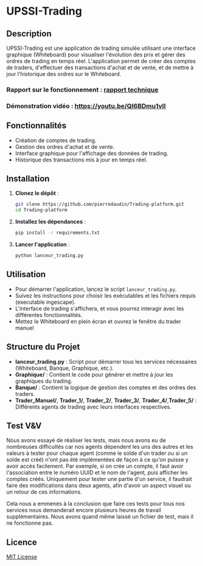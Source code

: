 # UPSSI-Trading

## Description
UPSSI-Trading est une application de trading simulée utilisant une interface graphique (Whiteboard) pour visualiser l'évolution des prix et gérer des ordres de trading en temps réel. L'application permet de créer des comptes de traders, d'effectuer des transactions d'achat et de vente, et de mettre à jour l'historique des ordres sur le Whiteboard.

### Rapport sur le fonctionnement : [rapport technique](./Rapport/rapport_technique.md)

### Démonstration vidéo : https://youtu.be/QI6BDmu1vII

## Fonctionnalités
- Création de comptes de trading.
- Gestion des ordres d'achat et de vente.
- Interface graphique pour l'affichage des données de trading.
- Historique des transactions mis à jour en temps réel.

## Installation
1. **Clonez le dépôt** :
    ```bash
    git clone https://github.com/pierredaudin/Trading-platform.git
    cd Trading-platform
    ```
2. **Installez les dépendances** :
    ```bash
    pip install -r requirements.txt
    ```
3. **Lancer l'application** :
    ```bash
    python lanceur_trading.py
    ```

## Utilisation
- Pour démarrer l'application, lancez le script `lanceur_trading.py`.
- Suivez les instructions pour choisir les exécutables et les fichiers requis (executable ingescape).
- L'interface de trading s'affichera, et vous pourrez interagir avec les différentes fonctionnalités.
- Mettez le Whiteboard en plein écran et ouvrez le fenêtre du trader manuel

## Structure du Projet
- **lanceur_trading.py** : Script pour démarrer tous les services nécessaires (Whiteboard, Banque, Graphique, etc.).
- **Graphique/** : Contient le code pour générer et mettre à jour les graphiques du trading.
- **Banque/** : Contient la logique de gestion des comptes et des ordres des traders.
- **Trader_Manuel/**, **Trader_1/**, **Trader_2/**, **Trader_3/**, **Trader_4/**,**Trader_5/** : Différents agents de trading avec leurs interfaces respectives.

## Test V&V
Nous avons essayé de réaliser les tests, mais nous avons eu de nombreuses difficultés car nos agents dépendent les uns des autres et les valeurs à tester pour chaque agent (comme le solde d'un trader ou si un solde est créé) n'ont pas été implémentées de façon à ce qu'on puisse y avoir accès facilement.
Par exemple, si on crée un compte, il faut avoir l'association entre le numéro UUID et le nom de l'agent, puis afficher les comptes créés.
Uniquement pour tester une partie d'un service, il faudrait faire des modifications dans deux agents, afin d'avoir un aspect visuel ou un retour de ces informations.

Cela nous a emmenés à la conclusion que faire ces tests pour tous nos services nous demanderait encore plusieurs heures de travail supplémentaires. Nous avons quand même laissé un fichier de test, mais il ne fonctionne pas.

## Licence
[MIT License](LICENSE)
